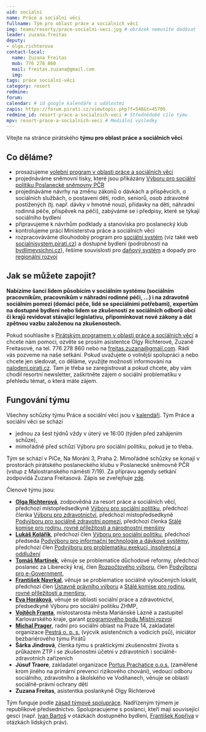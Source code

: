 ```yaml
---
uid: socialni
name: Práce a sociální věci
fullname: Tým pro oblast práce a sociálních věcí
img: teams/resorty/prace-socialni-veci.jpg # obrázek nemusíte dodávat
leader: zuzana.freitas
deputy:
- olga.richterova
contact-local:
  name: Zuzana Freitas
  mob: 776 278 860
  mail: freitas.zuzana@gmail.com
  img: 
tags: práce sociální-věci
category: resort
redmine:
forum:
calendar: # id google kalendáře s událostmi
zapis: https://forum.pirati.cz/viewtopic.php?f=548&t=45705
redmine_id: resort-prace-a-socialnich-veci # Střednědobé cíle týmu
mpv: resort-prace-a-socialnich-veci # Mediální výsledky
---
```


Vítejte na stránce pirátského **týmu pro oblast práce a sociálních věcí**.

Co děláme?
----------

* prosazujeme [volební program v oblasti práce a sociálních věcí](https://www.pirati.cz/program/psp2017/prace-a-socialni-veci/)
* projednáváme sněmovní tisky, které jsou přikázány [Výboru pro sociální politiku Poslanecké sněmovny PČR](http://www.psp.cz/sqw/hp.sqw?k=4300)
* projednáváme návrhy na změnu zákonů o dávkách a příspěvcích, o sociálních službách, o postavení dětí, rodin, seniorů, osob zdravotně postižených (tj. např. dávky v hmotné nouzi, přídavky na děti, náhradní rodinná péče, příspěvek na péči), zabýváme se i předpisy, které se týkají sociálního bydlení
* připravujeme k návrhům podklady a stanoviska pro poslanecký klub
* kontrolujeme práci Ministerstva práce a sociálních věcí
* rozpracováváme dlouhodobý program pro [sociální systém](https://www.pirati.cz/program/dlouhodoby/socialni-system/) (viz také web [socialnisystem.pirati.cz](https://socialnisystem.pirati.cz/)) a dostupné bydlení (podrobnosti na [bydlimevsichni.cz](https://www.socialni-a-dostupne-bydleni.cz/)), řešíme souvislosti pro [daňový systém](https://www.pirati.cz/program/dlouhodoby/dane/) a dopady pro [regionální rozvoj](https://www.pirati.cz/program/psp2017/mistni-rozvoj/)

Jak se můžete zapojit?
----------------------

**Nabízíme šanci lidem působícím v sociálním systému (sociálním pracovníkům, pracovníkům v náhradní rodinné péči, …) i na zdravotně sociálním pomezí (domácí péče, lidé se speciálními potřebami), expertům na dostupné bydlení nebo lidem se zkušeností ze sociálních odborů obcí či krajů revidovat stávající legislativu, připomínkovat nové zákony a dát zpětnou vazbu založenou na zkušenostech.**

Pokud souhlasíte s [Pirátským programem v oblasti práce a sociálních věcí](https://www.pirati.cz/program/psp2017/prace-a-socialni-veci/) a chcete nám pomoci, ozvěte se prosím asistentce Olgy Richterové, Zuzaně Freitasové, na tel. 776 278 860 nebo na <freitas.zuzana@gmail.com>. Rádi vás pozveme na naše setkání. Pokud uvažujete o volnější spolupráci a nebo chcete jen sledovat, co děláme, využijte možnosti informování na [nalodeni.pirati.cz](https://nalodeni.pirati.cz/). Tam je třeba se zaregistrovat a pokud chcete, aby vám chodil resortní newsletter, zaškrtněte zájem o sociální  problematiku v přehledu témat, o která máte zájem.


Fungování týmu
----------------------

Všechny schůzky týmu Práce a sociální věci jsou v [kalendáři](https://calendar.google.com/calendar/embed?src=jio52c96e4ufejmlq51sctq0o4%40group.calendar.google.com&ctz=Europe%2FPrague%22). Tým Práce a sociální věci se schází
* jednou za šest týdnů vždy v úterý ve 16:00 (týden před zahájením schůze),
* mimořádně před schůzí Výboru pro sociální politiku, pokud je to třeba.

Tým se schází v PiCe, Na Moráni 3, Praha 2. Mimořádné schůzky se konají v prostorách pirátského poslaneckého klubu v Poslanecké sněmovně PČR (vstup z Malostranského náměstí 7/19). Za přípravu agendy setkání zodpovídá Zuzana Freitasová. Zápis se zveřejňuje [zde](https://forum.pirati.cz/viewtopic.php?f=548&t=45705).

Členové týmu jsou:

* **[Olga Richterová](https://www.pirati.cz/lide/olga-richterova/)**,  zodpovědná za resort práce a sociálních věcí, předchozí místopředsedkyně [Výboru pro sociální politiku](http://www.psp.cz/sqw/hp.sqw?k=4300), předchozí členka [Výboru pro zdravotnictví](http://www.psp.cz/sqw/hp.sqw?k=4300), předchozí místopředsedkyně [Podvýboru pro sociálně zdravotní pomezí](http://www.psp.cz/sqw/hp.sqw?k=4328), předchozí členka [Stálé komise pro rodinu, rovné příležitosti a národnostní menšiny](http://www.psp.cz/sqw/hp.sqw?k=6000)
* **[Lukáš Kolářík](https://www.pirati.cz/lide/lukas-kolarik/)**, předchozí člen [Výboru pro sociální politiku](http://www.psp.cz/sqw/hp.sqw?k=4300), předchozí předseda [Podvýboru pro informační technologie a dávkové systémy](http://www.psp.cz/sqw/hp.sqw?k=4329), předchozí člen [Podvýboru pro problematiku exekucí, insolvencí a oddlužení](http://www.psp.cz/sqw/hp.sqw?k=4025)
* **[Tomáš Martínek](https://www.pirati.cz/lide/tomas-martinek/)**, věnuje se problematice důchodové reformy, předchozí poslanec za Liberecký kraj, člen [Rozpočtového výboru](http://www.psp.cz/sqw/hp.sqw?k=3400), člen [Podvýboru pro e-Government](http://www.psp.cz/sqw/hp.sqw?k=4427), 
* **[František Navrkal](https://www.pirati.cz/lide/frantisek-navrkal/)**, věnuje se problematice sociálně vyloučených lokalit, předchozí člen [Ústavně právního výboru](http://www.psp.cz/sqw/hp.sqw?k=4000) a [Stálé komise pro rodinu, rovné příležitosti a menšiny](http://www.psp.cz/sqw/hp.sqw?k=6000), 
* **[Eva Horáková](https://www.pirati.cz/lide/eva-horakova/)**,  věnuje se oblasti sociální práce a zdravotnictví, předsedkyně Výboru pro sociální politiku ZHMP,
* **[Vojtěch Franta](https://www.pirati.cz/lide/vojtech-franta/)**, místostarosta města Mariánské Lázně a zastupitel Karlovarského kraje, garant [programového bodu Místní rozvoj](https://www.pirati.cz/program/psp2017/mistni-rozvoj/)
* **[Michal Prager](https://wiki.pirati.cz/lide/michal_prager)**, radní pro sociální oblast na Praze 14, zakladatel organizace [Pestrá o. p. s.](https://www.pestra.cz/) (výcvik asistenčních a vodicích psů), iniciátor bezbariérového týmu Pirátů
* **Šárka Jindrová**, členka týmu s praktickými zkušenostmi života s průkazem ZTP i se zkušenostmi účetní v zdravotních i sociálně-zdravotních zařízeních
* **Júsuf Traore**, zakladatel organizace [Portus Prachatice o.o.s.](http://www.portusprachatice.cz/) (zaměřené krom jiného na primární prevenci rizikového chování), vedoucí odboru sociálního, zdravotního a školského ve Vodňanech, věnuje se oblasti sociálně-právní ochrany dětí
* **Zuzana Freitas**, asistentka poslankyně Olgy Richterové

Tým funguje podle [zásad týmové spolupráce](https://wiki.pirati.cz/rules/or_zatys). Nadřízeným týmem je republikové předsednictvo. Spolupracujeme s poslanci, kteří mají související gesci (např. [Ivan Bartoš](https://www.pirati.cz/lide/ivan-bartos/) v otázkách dostupného bydlení, [František Kopřiva](https://www.pirati.cz/lide/frantisek-kopriva/) v otázkách lidských práv).
